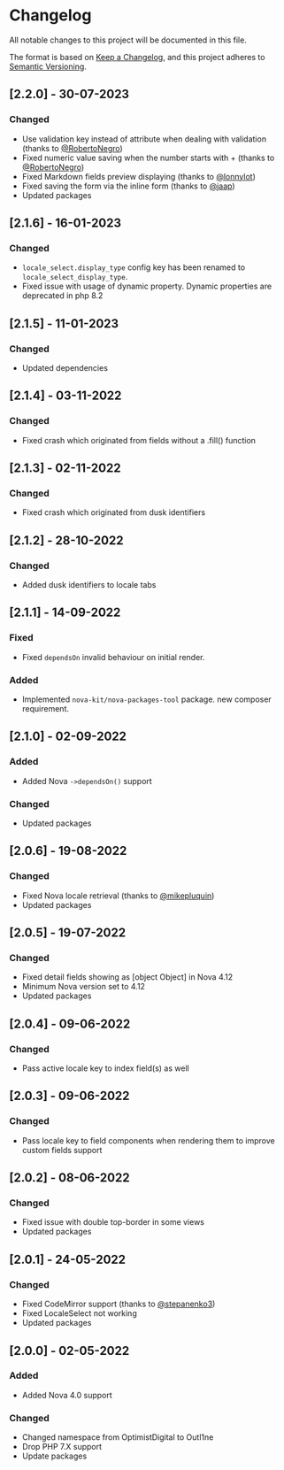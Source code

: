 # Changelog

All notable changes to this project will be documented in this file.

The format is based on [Keep a Changelog](https://keepachangelog.com/en/1.0.0/),
and this project adheres to [Semantic Versioning](https://semver.org/spec/v2.0.0.html).

## [2.2.0] - 30-07-2023

### Changed

- Use validation key instead of attribute when dealing with validation (thanks to [@RobertoNegro](https://github.com/RobertoNegro))
- Fixed numeric value saving when the number starts with + (thanks to [@RobertoNegro](https://github.com/RobertoNegro))
- Fixed Markdown fields preview displaying (thanks to [@lonnylot](https://github.com/lonnylot))
- Fixed saving the form via the inline form (thanks to [@jaap](https://github.com/jaap))
- Updated packages

## [2.1.6] - 16-01-2023

### Changed

- `locale_select.display_type` config key has been renamed to `locale_select_display_type`.
- Fixed issue with usage of dynamic property. Dynamic properties are deprecated in php 8.2

## [2.1.5] - 11-01-2023

### Changed

- Updated dependencies

## [2.1.4] - 03-11-2022

### Changed

- Fixed crash which originated from fields without a .fill() function

## [2.1.3] - 02-11-2022

### Changed

- Fixed crash which originated from dusk identifiers

## [2.1.2] - 28-10-2022

### Changed

- Added dusk identifiers to locale tabs

## [2.1.1] - 14-09-2022

### Fixed

- Fixed `dependsOn` invalid behaviour on initial render.

### Added

- Implemented `nova-kit/nova-packages-tool` package. new composer requirement.

## [2.1.0] - 02-09-2022

### Added

- Added Nova `->dependsOn()` support

### Changed

- Updated packages

## [2.0.6] - 19-08-2022

### Changed

- Fixed Nova locale retrieval (thanks to [@mikepluquin](https://github.com/mikepluquin))
- Updated packages

## [2.0.5] - 19-07-2022

### Changed

- Fixed detail fields showing as [object Object] in Nova 4.12
- Minimum Nova version set to 4.12
- Updated packages

## [2.0.4] - 09-06-2022

### Changed

- Pass active locale key to index field(s) as well

## [2.0.3] - 09-06-2022

### Changed

- Pass locale key to field components when rendering them to improve custom fields support

## [2.0.2] - 08-06-2022

### Changed

- Fixed issue with double top-border in some views
- Updated packages

## [2.0.1] - 24-05-2022

### Changed

- Fixed CodeMirror support (thanks to [@stepanenko3](https://github.com/stepanenko3))
- Fixed LocaleSelect not working
- Updated packages

## [2.0.0] - 02-05-2022

### Added

- Added Nova 4.0 support

### Changed

- Changed namespace from OptimistDigital to Outl1ne
- Drop PHP 7.X support
- Update packages

